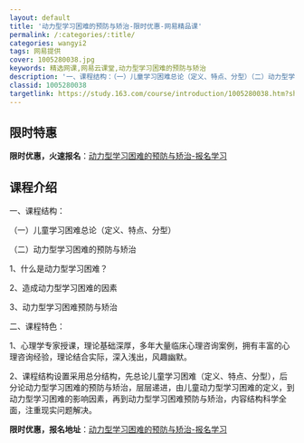 ```yaml
---
layout: default
title: '动力型学习困难的预防与矫治-限时优惠-网易精品课'
permalink: /:categories/:title/
categories: wangyi2
tags: 网易提供
cover: 1005280038.jpg
keywords: 精选网课,网易云课堂,动力型学习困难的预防与矫治
description: '一、课程结构：（一）儿童学习困难总论（定义、特点、分型）（二）动力型学习困难的预防与矫治1、什么是动力型学习困难？2、造'
classid: 1005280038
targetlink: https://study.163.com/course/introduction/1005280038.htm?share=1&shareId=1025206652&utm_campaign=share&utm_medium=iphoneShare&utm_source=&utm_u=1025206652
---
```


## 限时特惠

**限时优惠，火速报名**：[动力型学习困难的预防与矫治-报名学习](https://study.163.com/course/introduction/1005280038.htm?share=1&shareId=1025206652&utm_campaign=share&utm_medium=iphoneShare&utm_source=&utm_u=1025206652)

## 课程介绍

一、课程结构：

（一）儿童学习困难总论（定义、特点、分型）

（二）动力型学习困难的预防与矫治

1、什么是动力型学习困难？

2、造成动力型学习困难的因素

3、动力型学习困难预防与矫治

二、课程特色：

1、心理学专家授课，理论基础深厚，多年大量临床心理咨询案例，拥有丰富的心理咨询经验，理论结合实际，深入浅出，风趣幽默。

2、课程结构设置采用总分结构，先总论儿童学习困难（定义、特点、分型），后分论动力型学习困难的预防与矫治，层层递进，由儿童动力型学习困难的定义，到动力型学习困难的影响因素，再到动力型学习困难预防与矫治，内容结构科学全面，注重现实问题解决。

**限时优惠，报名地址**：[动力型学习困难的预防与矫治-报名学习](https://study.163.com/course/introduction/1005280038.htm?share=1&shareId=1025206652&utm_campaign=share&utm_medium=iphoneShare&utm_source=&utm_u=1025206652)

